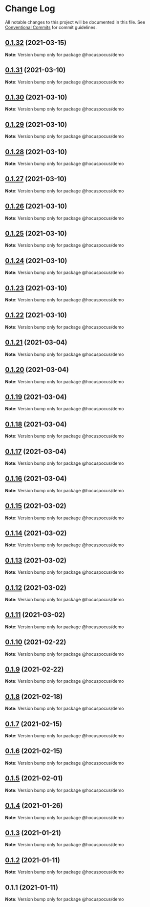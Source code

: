 # Change Log

All notable changes to this project will be documented in this file.
See [Conventional Commits](https://conventionalcommits.org) for commit guidelines.

## [0.1.32](https://github.com/ueberdosis/hocuspocus/compare/@hocuspocus/demo@0.1.31...@hocuspocus/demo@0.1.32) (2021-03-15)

**Note:** Version bump only for package @hocuspocus/demo





## [0.1.31](https://github.com/ueberdosis/hocuspocus/compare/@hocuspocus/demo@0.1.30...@hocuspocus/demo@0.1.31) (2021-03-10)

**Note:** Version bump only for package @hocuspocus/demo





## [0.1.30](https://github.com/ueberdosis/hocuspocus/compare/@hocuspocus/demo@0.1.29...@hocuspocus/demo@0.1.30) (2021-03-10)

**Note:** Version bump only for package @hocuspocus/demo





## [0.1.29](https://github.com/ueberdosis/hocuspocus/compare/@hocuspocus/demo@0.1.28...@hocuspocus/demo@0.1.29) (2021-03-10)

**Note:** Version bump only for package @hocuspocus/demo





## [0.1.28](https://github.com/ueberdosis/hocuspocus/compare/@hocuspocus/demo@0.1.27...@hocuspocus/demo@0.1.28) (2021-03-10)

**Note:** Version bump only for package @hocuspocus/demo





## [0.1.27](https://github.com/ueberdosis/hocuspocus/compare/@hocuspocus/demo@0.1.26...@hocuspocus/demo@0.1.27) (2021-03-10)

**Note:** Version bump only for package @hocuspocus/demo





## [0.1.26](https://github.com/ueberdosis/hocuspocus/compare/@hocuspocus/demo@0.1.25...@hocuspocus/demo@0.1.26) (2021-03-10)

**Note:** Version bump only for package @hocuspocus/demo





## [0.1.25](https://github.com/ueberdosis/hocuspocus/compare/@hocuspocus/demo@0.1.24...@hocuspocus/demo@0.1.25) (2021-03-10)

**Note:** Version bump only for package @hocuspocus/demo





## [0.1.24](https://github.com/ueberdosis/hocuspocus/compare/@hocuspocus/demo@0.1.23...@hocuspocus/demo@0.1.24) (2021-03-10)

**Note:** Version bump only for package @hocuspocus/demo





## [0.1.23](https://github.com/ueberdosis/hocuspocus/compare/@hocuspocus/demo@0.1.22...@hocuspocus/demo@0.1.23) (2021-03-10)

**Note:** Version bump only for package @hocuspocus/demo





## [0.1.22](https://github.com/ueberdosis/hocuspocus/compare/@hocuspocus/demo@0.1.21...@hocuspocus/demo@0.1.22) (2021-03-10)

**Note:** Version bump only for package @hocuspocus/demo





## [0.1.21](https://github.com/ueberdosis/hocuspocus/compare/@hocuspocus/demo@0.1.20...@hocuspocus/demo@0.1.21) (2021-03-04)

**Note:** Version bump only for package @hocuspocus/demo





## [0.1.20](https://github.com/ueberdosis/hocuspocus/compare/@hocuspocus/demo@0.1.19...@hocuspocus/demo@0.1.20) (2021-03-04)

**Note:** Version bump only for package @hocuspocus/demo





## [0.1.19](https://github.com/ueberdosis/hocuspocus/compare/@hocuspocus/demo@0.1.18...@hocuspocus/demo@0.1.19) (2021-03-04)

**Note:** Version bump only for package @hocuspocus/demo





## [0.1.18](https://github.com/ueberdosis/hocuspocus/compare/@hocuspocus/demo@0.1.17...@hocuspocus/demo@0.1.18) (2021-03-04)

**Note:** Version bump only for package @hocuspocus/demo





## [0.1.17](https://github.com/ueberdosis/hocuspocus/compare/@hocuspocus/demo@0.1.16...@hocuspocus/demo@0.1.17) (2021-03-04)

**Note:** Version bump only for package @hocuspocus/demo





## [0.1.16](https://github.com/ueberdosis/hocuspocus/compare/@hocuspocus/demo@0.1.15...@hocuspocus/demo@0.1.16) (2021-03-04)

**Note:** Version bump only for package @hocuspocus/demo





## [0.1.15](https://github.com/ueberdosis/hocuspocus/compare/@hocuspocus/demo@0.1.14...@hocuspocus/demo@0.1.15) (2021-03-02)

**Note:** Version bump only for package @hocuspocus/demo





## [0.1.14](https://github.com/ueberdosis/hocuspocus/compare/@hocuspocus/demo@0.1.13...@hocuspocus/demo@0.1.14) (2021-03-02)

**Note:** Version bump only for package @hocuspocus/demo





## [0.1.13](https://github.com/ueberdosis/hocuspocus/compare/@hocuspocus/demo@0.1.12...@hocuspocus/demo@0.1.13) (2021-03-02)

**Note:** Version bump only for package @hocuspocus/demo





## [0.1.12](https://github.com/ueberdosis/hocuspocus/compare/@hocuspocus/demo@0.1.11...@hocuspocus/demo@0.1.12) (2021-03-02)

**Note:** Version bump only for package @hocuspocus/demo





## [0.1.11](https://github.com/ueberdosis/hocuspocus/compare/@hocuspocus/demo@0.1.10...@hocuspocus/demo@0.1.11) (2021-03-02)

**Note:** Version bump only for package @hocuspocus/demo





## [0.1.10](https://github.com/ueberdosis/hocuspocus/compare/@hocuspocus/demo@0.1.9...@hocuspocus/demo@0.1.10) (2021-02-22)

**Note:** Version bump only for package @hocuspocus/demo





## [0.1.9](https://github.com/ueberdosis/hocuspocus/compare/@hocuspocus/demo@0.1.8...@hocuspocus/demo@0.1.9) (2021-02-22)

**Note:** Version bump only for package @hocuspocus/demo





## [0.1.8](https://github.com/ueberdosis/hocuspocus/compare/@hocuspocus/demo@0.1.7...@hocuspocus/demo@0.1.8) (2021-02-18)

**Note:** Version bump only for package @hocuspocus/demo





## [0.1.7](https://github.com/ueberdosis/hocuspocus/compare/@hocuspocus/demo@0.1.6...@hocuspocus/demo@0.1.7) (2021-02-15)

**Note:** Version bump only for package @hocuspocus/demo





## [0.1.6](https://github.com/ueberdosis/hocuspocus/compare/@hocuspocus/demo@0.1.5...@hocuspocus/demo@0.1.6) (2021-02-15)

**Note:** Version bump only for package @hocuspocus/demo





## [0.1.5](https://github.com/ueberdosis/hocuspocus/compare/@hocuspocus/demo@0.1.4...@hocuspocus/demo@0.1.5) (2021-02-01)

**Note:** Version bump only for package @hocuspocus/demo





## [0.1.4](https://github.com/ueberdosis/hocuspocus/compare/@hocuspocus/demo@0.1.3...@hocuspocus/demo@0.1.4) (2021-01-26)

**Note:** Version bump only for package @hocuspocus/demo





## [0.1.3](https://github.com/ueberdosis/hocuspocus/compare/@hocuspocus/demo@0.1.2...@hocuspocus/demo@0.1.3) (2021-01-21)

**Note:** Version bump only for package @hocuspocus/demo





## [0.1.2](https://github.com/ueberdosis/hocuspocus/compare/@hocuspocus/demo@0.1.1...@hocuspocus/demo@0.1.2) (2021-01-11)

**Note:** Version bump only for package @hocuspocus/demo





## 0.1.1 (2021-01-11)

**Note:** Version bump only for package @hocuspocus/demo
